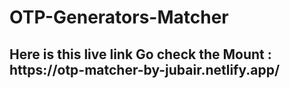 # OTP-Generators-Matcher

<h2>Here is this live link Go check the Mount : https://otp-matcher-by-jubair.netlify.app/ </h2>
